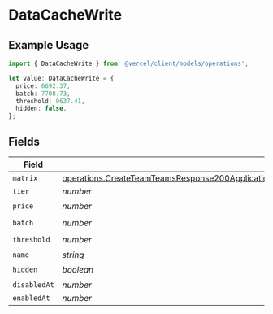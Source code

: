 # DataCacheWrite

## Example Usage

```typescript
import { DataCacheWrite } from '@vercel/client/models/operations';

let value: DataCacheWrite = {
  price: 6692.37,
  batch: 7708.73,
  threshold: 9637.41,
  hidden: false,
};
```

## Fields

| Field        | Type                                                                                                                                                                                                                               | Required           | Description |
| ------------ | ---------------------------------------------------------------------------------------------------------------------------------------------------------------------------------------------------------------------------------- | ------------------ | ----------- |
| `matrix`     | [operations.CreateTeamTeamsResponse200ApplicationJSONResponseBodyBillingInvoiceItemsDataCacheWriteMatrix](../../models/operations/createteamteamsresponse200applicationjsonresponsebodybillinginvoiceitemsdatacachewritematrix.md) | :heavy_minus_sign: | N/A         |
| `tier`       | _number_                                                                                                                                                                                                                           | :heavy_minus_sign: | N/A         |
| `price`      | _number_                                                                                                                                                                                                                           | :heavy_check_mark: | N/A         |
| `batch`      | _number_                                                                                                                                                                                                                           | :heavy_check_mark: | N/A         |
| `threshold`  | _number_                                                                                                                                                                                                                           | :heavy_check_mark: | N/A         |
| `name`       | _string_                                                                                                                                                                                                                           | :heavy_minus_sign: | N/A         |
| `hidden`     | _boolean_                                                                                                                                                                                                                          | :heavy_check_mark: | N/A         |
| `disabledAt` | _number_                                                                                                                                                                                                                           | :heavy_minus_sign: | N/A         |
| `enabledAt`  | _number_                                                                                                                                                                                                                           | :heavy_minus_sign: | N/A         |
